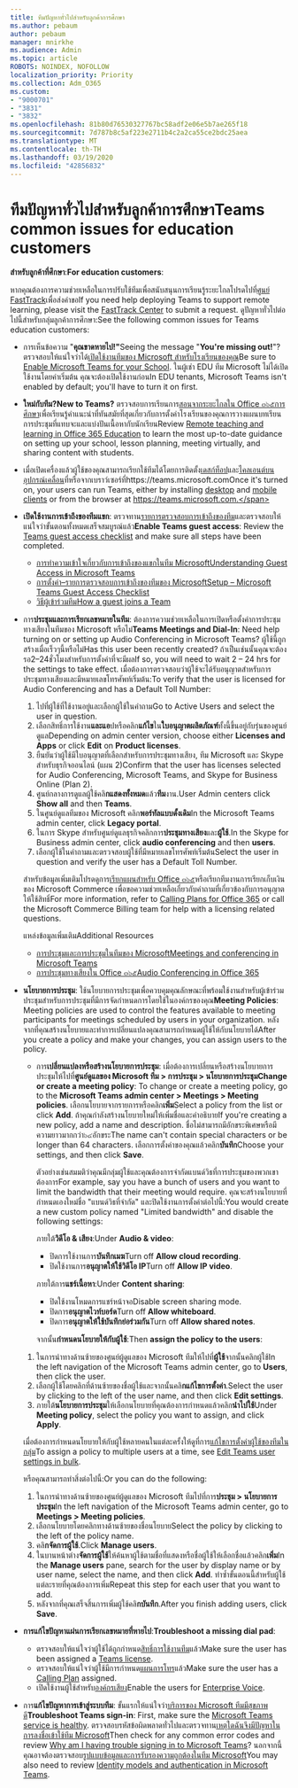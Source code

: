 ```yaml
---
title: ทีมปัญหาทั่วไปสำหรับลูกค้าการศึกษา
ms.author: pebaum
author: pebaum
manager: mnirkhe
ms.audience: Admin
ms.topic: article
ROBOTS: NOINDEX, NOFOLLOW
localization_priority: Priority
ms.collection: Adm_O365
ms.custom:
- "9000701"
- "3831"
- "3832"
ms.openlocfilehash: 81b80d76530327767bc58adf2e06e5b7ae265f18
ms.sourcegitcommit: 7d787b8c5af223e2711b4c2a2ca55ce2bdc25aea
ms.translationtype: MT
ms.contentlocale: th-TH
ms.lasthandoff: 03/19/2020
ms.locfileid: "42856832"
---
```

# <a name="teams-common-issues-for-education-customers"></a><span data-ttu-id="29a5e-102">ทีมปัญหาทั่วไปสำหรับลูกค้าการศึกษา</span><span class="sxs-lookup"><span data-stu-id="29a5e-102">Teams common issues for education customers</span></span>

<span data-ttu-id="29a5e-103">**สำหรับลูกค้าที่ศึกษา**:</span><span class="sxs-lookup"><span data-stu-id="29a5e-103">**For education customers**:</span></span>

<span data-ttu-id="29a5e-104">หากคุณต้องการความช่วยเหลือในการปรับใช้ทีมเพื่อสนับสนุนการเรียนรู้ระยะไกลโปรดไปที่[ศูนย์ FastTrack](https://www.microsoft.com/fasttrack)เพื่อส่งคำขอ</span><span class="sxs-lookup"><span data-stu-id="29a5e-104">If you need help deploying Teams to support remote learning, please visit the [FastTrack Center](https://www.microsoft.com/fasttrack) to submit a request.</span></span> <span data-ttu-id="29a5e-105">ดูปัญหาทั่วไปต่อไปนี้สำหรับกลุ่มลูกค้าการศึกษา:</span><span class="sxs-lookup"><span data-stu-id="29a5e-105">See the following common issues for Teams education customers:</span></span>

- <span data-ttu-id="29a5e-106">การเห็นข้อความ "**คุณขาดหายไป!"**</span><span class="sxs-lookup"><span data-stu-id="29a5e-106">Seeing the message "**You're missing out!**"?</span></span> <span data-ttu-id="29a5e-107">ตรวจสอบให้แน่ใจว่าได้[เปิดใช้งานทีมของ Microsoft สำหรับโรงเรียนของคุณ](https://docs.microsoft.com/microsoft-365/education/intune-edu-trial/enable-microsoft-teams)</span><span class="sxs-lookup"><span data-stu-id="29a5e-107">Be sure to [Enable Microsoft Teams for your School](https://docs.microsoft.com/microsoft-365/education/intune-edu-trial/enable-microsoft-teams).</span></span> <span data-ttu-id="29a5e-108">ในผู้เช่า EDU ทีม Microsoft ไม่ได้เปิดใช้งานโดยค่าเริ่มต้น คุณจะต้องเปิดใช้งานก่อน</span><span class="sxs-lookup"><span data-stu-id="29a5e-108">In EDU tenants, Microsoft Teams isn't enabled by default; you'll have to turn it on first.</span></span>

- <span data-ttu-id="29a5e-109">**ใหม่กับทีม?**</span><span class="sxs-lookup"><span data-stu-id="29a5e-109">**New to Teams?**</span></span> <span data-ttu-id="29a5e-110">ตรวจสอบการเรียนการ[สอนจากระยะไกลใน Office ๓๖๕การศึกษา](https://support.office.com/article/remote-teaching-and-learning-in-office-365-education-f651ccae-7b65-478b-8366-51bb884025c4)เพื่อเรียนรู้คำแนะนำที่ทันสมัยที่สุดเกี่ยวกับการตั้งค่าโรงเรียนของคุณการวางแผนบทเรียนการประชุมที่แทบจะและแบ่งปันเนื้อหากับนักเรียน</span><span class="sxs-lookup"><span data-stu-id="29a5e-110">Review [Remote teaching and learning in Office 365 Education](https://support.office.com/article/remote-teaching-and-learning-in-office-365-education-f651ccae-7b65-478b-8366-51bb884025c4) to learn the most up-to-date guidance on setting up your school, lesson planning, meeting virtually, and sharing content with students.</span></span>

- <span data-ttu-id="29a5e-111">เมื่อเปิดเครื่องแล้วผู้ใช้ของคุณสามารถเรียกใช้ทีมได้โดยการติดตั้ง[เดสก์ท็อป](https://docs.microsoft.com/MicrosoftTeams/get-clients#desktop-client)และ[ไคลเอนต์บนอุปกรณ์เคลื่อน](https://docs.microsoft.com/MicrosoftTeams/get-clients#mobile-clients)ที่หรือจากเบราว์เซอร์ที่https://teams.microsoft.com</span><span class="sxs-lookup"><span data-stu-id="29a5e-111">Once it's turned on, your users can run Teams, either by installing [desktop](https://docs.microsoft.com/MicrosoftTeams/get-clients#desktop-client) and [mobile clients](https://docs.microsoft.com/MicrosoftTeams/get-clients#mobile-clients) or from the browser at https://teams.microsoft.com.</span></span>

- <span data-ttu-id="29a5e-112">**เปิดใช้งานการเข้าถึงของทีมแขก**: ตรวจทาน[รายการตรวจสอบการเข้าถึงของทีม](https://docs.microsoft.com/microsoftteams/guest-access-checklist)และตรวจสอบให้แน่ใจว่าขั้นตอนทั้งหมดเสร็จสมบูรณ์แล้ว</span><span class="sxs-lookup"><span data-stu-id="29a5e-112">**Enable Teams guest access**: Review the [Teams guest access checklist](https://docs.microsoft.com/microsoftteams/guest-access-checklist) and make sure all steps have been completed.</span></span>
    - [<span data-ttu-id="29a5e-113">การทำความเข้าใจเกี่ยวกับการเข้าถึงของแขกในทีม Microsoft</span><span class="sxs-lookup"><span data-stu-id="29a5e-113">Understanding Guest Access in Microsoft Teams</span></span>](https://docs.microsoft.com/microsoftteams/guest-access)
    - [<span data-ttu-id="29a5e-114">การตั้งค่า–รายการตรวจสอบการเข้าถึงของทีมของ Microsoft</span><span class="sxs-lookup"><span data-stu-id="29a5e-114">Setup – Microsoft Teams Guest Access Checklist</span></span>](https://docs.microsoft.com/microsoftteams/guest-access-checklist)
    - [<span data-ttu-id="29a5e-115">วิธีผู้เข้าร่วมทีม</span><span class="sxs-lookup"><span data-stu-id="29a5e-115">How a guest joins a Team</span></span>](https://docs.microsoft.com/microsoftteams/guest-joins)

- <span data-ttu-id="29a5e-116">การ**ประชุมและการเรียกเลขหมายในทีม**: ต้องการความช่วยเหลือในการเปิดหรือตั้งค่าการประชุมทางเสียงในทีมของ Microsoft หรือไม่</span><span class="sxs-lookup"><span data-stu-id="29a5e-116">**Teams Meetings and Dial-In**: Need help turning on or setting up Audio Conferencing in Microsoft Teams?</span></span> <span data-ttu-id="29a5e-117">ผู้ใช้นี้ถูกสร้างเมื่อเร็วๆนี้หรือไม่</span><span class="sxs-lookup"><span data-stu-id="29a5e-117">Has this user been recently created?</span></span> <span data-ttu-id="29a5e-118">ถ้าเป็นเช่นนั้นคุณจะต้องรอ2–24ชั่วโมงสำหรับการตั้งค่าที่จะมีผล</span><span class="sxs-lookup"><span data-stu-id="29a5e-118">If so, you will need to wait 2 – 24 hrs for the settings to take effect.</span></span> <span data-ttu-id="29a5e-119">เมื่อต้องการตรวจสอบว่าผู้ใช้จะได้รับอนุญาตสำหรับการประชุมทางเสียงและมีหมายเลขโทรศัพท์เริ่มต้น:</span><span class="sxs-lookup"><span data-stu-id="29a5e-119">To verify that the user is licensed for Audio Conferencing and has a Default Toll Number:</span></span>
    1. <span data-ttu-id="29a5e-120">ไปที่ผู้ใช้ที่ใช้งานอยู่และเลือกผู้ใช้ในคำถาม</span><span class="sxs-lookup"><span data-stu-id="29a5e-120">Go to Active Users and select the user in question.</span></span>
    2. <span data-ttu-id="29a5e-121">เลือกสิทธิ์การใช้งาน**และแอ**ปหรือคลิก**แก้ไข**ใน**ใบอนุญาตผลิตภัณฑ์**ทั้งนี้ขึ้นอยู่กับรุ่นของศูนย์ดูแล</span><span class="sxs-lookup"><span data-stu-id="29a5e-121">Depending on admin center version, choose either **Licenses and Apps** or click **Edit** on **Product licenses**.</span></span>
    3. <span data-ttu-id="29a5e-122">ยืนยันว่าผู้ใช้มีใบอนุญาตที่เลือกสำหรับการประชุมทางเสียง, ทีม Microsoft และ Skype สำหรับธุรกิจออนไลน์ (แผน 2)</span><span class="sxs-lookup"><span data-stu-id="29a5e-122">Confirm that the user has licenses selected for Audio Conferencing, Microsoft Teams, and Skype for Business Online (Plan 2).</span></span>
    4. <span data-ttu-id="29a5e-123">ศูนย์กลางการดูแลผู้ใช้คลิ**กแสดงทั้งหมด**แล้ว**ทีม**งาน.</span><span class="sxs-lookup"><span data-stu-id="29a5e-123">User Admin centers click **Show all** and then **Teams**.</span></span>
    5. <span data-ttu-id="29a5e-124">ในศูนย์ดูแลทีมของ Microsoft คลิก**พอร์ทัลแบบดั้งเดิม**</span><span class="sxs-lookup"><span data-stu-id="29a5e-124">In the Microsoft Teams admin center, click **Legacy portal**.</span></span>
    6. <span data-ttu-id="29a5e-125">ในการ Skype สำหรับศูนย์ดูแลธุรกิจคลิกการ**ประชุมทางเสียง**และ**ผู้ใช้**.</span><span class="sxs-lookup"><span data-stu-id="29a5e-125">In the Skype for Business admin center, click **audio conferencing** and then **users**.</span></span>
    7. <span data-ttu-id="29a5e-126">เลือกผู้ใช้ในคำถามและตรวจสอบผู้ใช้ที่มีหมายเลขโทรศัพท์เริ่มต้น</span><span class="sxs-lookup"><span data-stu-id="29a5e-126">Select the user in question and verify the user has a Default Toll Number.</span></span>

    <span data-ttu-id="29a5e-127">สำหรับข้อมูลเพิ่มเติมโปรดดูการ[เรียกแผนสำหรับ Office ๓๖๕](https://docs.microsoft.com/microsoftteams/calling-plans-for-office-365)หรือเรียกทีมงานการเรียกเก็บเงินของ Microsoft Commerce เพื่อขอความช่วยเหลือเกี่ยวกับคำถามที่เกี่ยวข้องกับการอนุญาตให้ใช้สิทธิ์</span><span class="sxs-lookup"><span data-stu-id="29a5e-127">For more information, refer to [Calling Plans for Office 365](https://docs.microsoft.com/microsoftteams/calling-plans-for-office-365) or call the Microsoft Commerce Billing team for help with a licensing related questions.</span></span>

    <span data-ttu-id="29a5e-128">แหล่งข้อมูลเพิ่มเติม</span><span class="sxs-lookup"><span data-stu-id="29a5e-128">Additional Resources</span></span>

    - [<span data-ttu-id="29a5e-129">การประชุมและการประชุมในทีมของ Microsoft</span><span class="sxs-lookup"><span data-stu-id="29a5e-129">Meetings and conferencing in Microsoft Teams</span></span>](https://docs.microsoft.com/microsoftteams/deploy-meetings-microsoft-teams-landing-page)
    - [<span data-ttu-id="29a5e-130">การประชุมทางเสียงใน Office ๓๖๕</span><span class="sxs-lookup"><span data-stu-id="29a5e-130">Audio Conferencing in Office 365</span></span>](https://docs.microsoft.com/microsoftteams/audio-conferencing-in-office-365)

- <span data-ttu-id="29a5e-131">**นโยบายการประชุม**: ใช้นโยบายการประชุมเพื่อควบคุมคุณลักษณะที่พร้อมใช้งานสำหรับผู้เข้าร่วมประชุมสำหรับการประชุมที่มีการจัดกำหนดการโดยใช้ในองค์กรของคุณ</span><span class="sxs-lookup"><span data-stu-id="29a5e-131">**Meeting Policies**: Meeting policies are used to control the features available to meeting participants for meetings scheduled by users in your organization.</span></span> <span data-ttu-id="29a5e-132">หลังจากที่คุณสร้างนโยบายและทำการเปลี่ยนแปลงคุณสามารถกำหนดผู้ใช้ให้กับนโยบายได้</span><span class="sxs-lookup"><span data-stu-id="29a5e-132">After you create a policy and make your changes, you can assign users to the policy.</span></span>

    - <span data-ttu-id="29a5e-133">การ**เปลี่ยนแปลงหรือสร้างนโยบายการประชุม**: เมื่อต้องการเปลี่ยนหรือสร้างนโยบายการประชุมให้ไปที่**ศูนย์ดูแลของ Microsoft ทีม > การประชุม > นโยบายการประชุม**</span><span class="sxs-lookup"><span data-stu-id="29a5e-133">**Change or create a meeting policy**: To change or create a meeting policy, go to the **Microsoft Teams admin center > Meetings > Meeting policies**.</span></span> <span data-ttu-id="29a5e-134">เลือกนโยบายจากรายการหรือคลิก**เพิ่ม**</span><span class="sxs-lookup"><span data-stu-id="29a5e-134">Select a policy from the list or click **Add**.</span></span> <span data-ttu-id="29a5e-135">ถ้าคุณกำลังสร้างนโยบายใหม่ให้เพิ่มชื่อและคำอธิบาย</span><span class="sxs-lookup"><span data-stu-id="29a5e-135">If you're creating a new policy, add a name and description.</span></span> <span data-ttu-id="29a5e-136">ชื่อไม่สามารถมีอักขระพิเศษหรือมีความยาวมากกว่า๖๔อักขระ</span><span class="sxs-lookup"><span data-stu-id="29a5e-136">The name can't contain special characters or be longer than 64 characters.</span></span> <span data-ttu-id="29a5e-137">เลือกการตั้งค่าของคุณแล้วคลิก**บันทึก**</span><span class="sxs-lookup"><span data-stu-id="29a5e-137">Choose your settings, and then click **Save**.</span></span> 
    
        <span data-ttu-id="29a5e-138">ตัวอย่างเช่นสมมติว่าคุณมีกลุ่มผู้ใช้และคุณต้องการจำกัดแบนด์วิธที่การประชุมของพวกเขาต้องการ</span><span class="sxs-lookup"><span data-stu-id="29a5e-138">For example, say you have a bunch of users and you want to limit the bandwidth that their meeting would require.</span></span> <span data-ttu-id="29a5e-139">คุณจะสร้างนโยบายที่กำหนดเองใหม่ชื่อ "แบนด์วิธที่จำกัด" และปิดใช้งานการตั้งค่าต่อไปนี้:</span><span class="sxs-lookup"><span data-stu-id="29a5e-139">You would create a new custom policy named "Limited bandwidth" and disable the following settings:</span></span>

        <span data-ttu-id="29a5e-140">ภายใต้**วิดีโอ & เสียง**:</span><span class="sxs-lookup"><span data-stu-id="29a5e-140">Under **Audio & video**:</span></span>
        - <span data-ttu-id="29a5e-141">ปิดการใช้งานการ**บันทึกเมฆ**</span><span class="sxs-lookup"><span data-stu-id="29a5e-141">Turn off **Allow cloud recording**.</span></span>
        - <span data-ttu-id="29a5e-142">ปิดใช้งานการ**อนุญาตให้ใช้วิดีโอ IP**</span><span class="sxs-lookup"><span data-stu-id="29a5e-142">Turn off **Allow IP video**.</span></span>

        <span data-ttu-id="29a5e-143">ภายใต้การ**แชร์เนื้อหา**:</span><span class="sxs-lookup"><span data-stu-id="29a5e-143">Under **Content sharing**:</span></span>

        - <span data-ttu-id="29a5e-144">ปิดใช้งานโหมดการแชร์หน้าจอ</span><span class="sxs-lookup"><span data-stu-id="29a5e-144">Disable screen sharing mode.</span></span>
        - <span data-ttu-id="29a5e-145">ปิดการ**อนุญาตไวท์บอร์ด**</span><span class="sxs-lookup"><span data-stu-id="29a5e-145">Turn off **Allow whiteboard**.</span></span>
        - <span data-ttu-id="29a5e-146">ปิดการ**อนุญาตให้ใช้บันทึกย่อร่วมกัน**</span><span class="sxs-lookup"><span data-stu-id="29a5e-146">Turn off **Allow shared notes**.</span></span>

        <span data-ttu-id="29a5e-147">จากนั้น**กำหนดนโยบายให้กับผู้ใช้**:</span><span class="sxs-lookup"><span data-stu-id="29a5e-147">Then **assign the policy to the users**:</span></span>

    1. <span data-ttu-id="29a5e-148">ในการนำทางด้านซ้ายของศูนย์ผู้ดูแลของ Microsoft ทีมให้ไปที่**ผู้ใช้**จากนั้นคลิกผู้ใช้</span><span class="sxs-lookup"><span data-stu-id="29a5e-148">In the left navigation of the Microsoft Teams admin center, go to **Users**, then click the user.</span></span>
    2. <span data-ttu-id="29a5e-149">เลือกผู้ใช้โดยคลิกที่ด้านซ้ายของชื่อผู้ใช้และจากนั้นคลิ**กแก้ไขการตั้งค่า**.</span><span class="sxs-lookup"><span data-stu-id="29a5e-149">Select the user by clicking to the left of the user name, and then click **Edit settings**.</span></span>
    3. <span data-ttu-id="29a5e-150">ภายใต้**นโยบายการประชุม**ให้เลือกนโยบายที่คุณต้องการกำหนดแล้วคลิก**นำไปใช้**</span><span class="sxs-lookup"><span data-stu-id="29a5e-150">Under **Meeting policy**, select the policy you want to assign, and click **Apply**.</span></span>

    <span data-ttu-id="29a5e-151">เมื่อต้องการกำหนดนโยบายให้กับผู้ใช้หลายคนในแต่ละครั้งให้ดูที่การ[แก้ไขการตั้งค่าผู้ใช้ของทีมในกลุ่ม](https://docs.microsoft.com/microsoftteams/edit-user-settings-in-bulk)</span><span class="sxs-lookup"><span data-stu-id="29a5e-151">To assign a policy to multiple users at a time, see [Edit Teams user settings in bulk](https://docs.microsoft.com/microsoftteams/edit-user-settings-in-bulk).</span></span>

    <span data-ttu-id="29a5e-152">หรือคุณสามารถทำสิ่งต่อไปนี้:</span><span class="sxs-lookup"><span data-stu-id="29a5e-152">Or you can do the following:</span></span>
    1. <span data-ttu-id="29a5e-153">ในการนำทางด้านซ้ายของศูนย์ผู้ดูแลของ Microsoft ทีมไปที่การ**ประชุม > นโยบายการประชุม**</span><span class="sxs-lookup"><span data-stu-id="29a5e-153">In the left navigation of the Microsoft Teams admin center, go to **Meetings > Meeting policies**.</span></span>
    2. <span data-ttu-id="29a5e-154">เลือกนโยบายโดยคลิกทางด้านซ้ายของชื่อนโยบาย</span><span class="sxs-lookup"><span data-stu-id="29a5e-154">Select the policy by clicking to the left of the policy name.</span></span>
    3. <span data-ttu-id="29a5e-155">คลิ**กจัดการผู้ใช้**.</span><span class="sxs-lookup"><span data-stu-id="29a5e-155">Click **Manage users**.</span></span>
    4. <span data-ttu-id="29a5e-156">ในบานหน้าต่าง**จัดการผู้ใช้**ให้ค้นหาผู้ใช้ตามชื่อที่แสดงหรือชื่อผู้ใช้ให้เลือกชื่อแล้วคลิก**เพิ่ม**</span><span class="sxs-lookup"><span data-stu-id="29a5e-156">In the **Manage users** pane, search for the user by display name or by user name, select the name, and then click **Add**.</span></span> <span data-ttu-id="29a5e-157">ทำซ้ำขั้นตอนนี้สำหรับผู้ใช้แต่ละรายที่คุณต้องการเพิ่ม</span><span class="sxs-lookup"><span data-stu-id="29a5e-157">Repeat this step for each user that you want to add.</span></span>
    5. <span data-ttu-id="29a5e-158">หลังจากที่คุณเสร็จสิ้นการเพิ่มผู้ใช้คลิ**กบันทึก**.</span><span class="sxs-lookup"><span data-stu-id="29a5e-158">After you finish adding users, click **Save**.</span></span>

- <span data-ttu-id="29a5e-159">**การแก้ไขปัญหาแผ่นการเรียกเลขหมายที่หายไป**:</span><span class="sxs-lookup"><span data-stu-id="29a5e-159">**Troubleshoot a missing dial pad**:</span></span>
    - <span data-ttu-id="29a5e-160">ตรวจสอบให้แน่ใจว่าผู้ใช้ได้ถูกกำหนด[สิทธิ์การใช้งานทีม](https://docs.microsoft.com/MicrosoftTeams/assign-teams-licenses)แล้ว</span><span class="sxs-lookup"><span data-stu-id="29a5e-160">Make sure the user has been assigned a [Teams license](https://docs.microsoft.com/MicrosoftTeams/assign-teams-licenses).</span></span>
    - <span data-ttu-id="29a5e-161">ตรวจสอบให้แน่ใจว่าผู้ใช้มีการกำหนด[แผนการโทร](https://docs.microsoft.com/MicrosoftTeams/calling-plan-landing-page)แล้ว</span><span class="sxs-lookup"><span data-stu-id="29a5e-161">Make sure the user has a [Calling Plan](https://docs.microsoft.com/MicrosoftTeams/calling-plan-landing-page) assigned.</span></span>
    - <span data-ttu-id="29a5e-162">เปิดใช้งานผู้ใช้สำหรับ[องค์กรเสียง](https://docs.microsoft.com/skypeforbusiness/skype-for-business-hybrid-solutions/plan-your-phone-system-cloud-pbx-solution/enable-users-for-enterprise-voice-online-and-phone-system-voicemail#to-enable-your-users-for-phone-system-in-office-365-voice-and-voicemail)</span><span class="sxs-lookup"><span data-stu-id="29a5e-162">Enable the users for [Enterprise Voice](https://docs.microsoft.com/skypeforbusiness/skype-for-business-hybrid-solutions/plan-your-phone-system-cloud-pbx-solution/enable-users-for-enterprise-voice-online-and-phone-system-voicemail#to-enable-your-users-for-phone-system-in-office-365-voice-and-voicemail).</span></span>

- <span data-ttu-id="29a5e-163">การ**แก้ไขปัญหาการเข้าสู่ระบบทีม**: ขั้นแรกให้แน่ใจว่า[บริการของ Microsoft ทีมมีสุขภาพดี](https://admin.microsoft.com/Adminportal/Home?source=applauncher#/servicehealth)</span><span class="sxs-lookup"><span data-stu-id="29a5e-163">**Troubleshoot Teams sign-in**: First, make sure the [Microsoft Teams service is healthy](https://admin.microsoft.com/Adminportal/Home?source=applauncher#/servicehealth).</span></span> <span data-ttu-id="29a5e-164">ตรวจสอบรหัสข้อผิดพลาดทั่วไปและตรวจทาน[เหตุใดฉันจึงมีปัญหาในการลงชื่อเข้าใช้ทีม Microsoft](https://support.office.com/article/a02f683b-61a3-4008-9447-ee60c5593b0f)</span><span class="sxs-lookup"><span data-stu-id="29a5e-164">Then check for any common error codes and review [Why am I having trouble signing in to Microsoft Teams](https://support.office.com/article/a02f683b-61a3-4008-9447-ee60c5593b0f)?</span></span> <span data-ttu-id="29a5e-165">นอกจากนี้คุณอาจต้องตรวจสอบ[รูปแบบข้อมูลและการรับรองความถูกต้องในทีม Microsoft](https://docs.microsoft.com/MicrosoftTeams/identify-models-authentication)</span><span class="sxs-lookup"><span data-stu-id="29a5e-165">You may also need to review [Identity models and authentication in Microsoft Teams](https://docs.microsoft.com/MicrosoftTeams/identify-models-authentication).</span></span>
